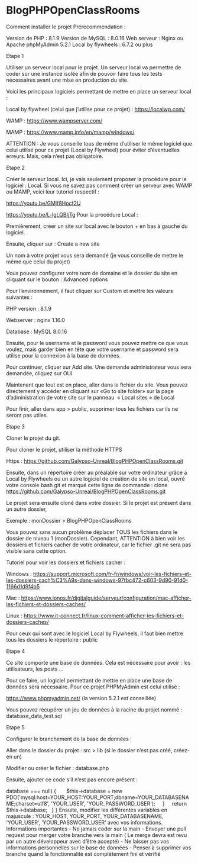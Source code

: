 # BlogPHPOpenClassRooms

Comment installer le projet
Prérecommendation : 

Version de PHP : 8.1.9
Version de MySQL : 8.0.16
Web serveur : Nginx ou Apache
phpMyAdmin 5.2.1
Local by flywheels : 6.7.2 ou plus


Etape 1


Utiliser un serveur local pour le projet. Un serveur local va permettre de coder sur une instance isolée afin de pouvoir faire tous les tests nécessaires avant une mise en production du site.

Voici les principaux logiciels permettant de mettre en place un serveur local : 

Local by flywheel (celui que j’utilise pour ce projet) : https://localwp.com/

WAMP : https://www.wampserver.com/

MAMP : https://www.mamp.info/en/mamp/windows/

ATTENTION : Je vous conseille tous de même d’utiliser le même logiciel que celui utilisé pour ce projet (Local by Flywheel) pour éviter d’éventuelles erreurs. Mais, cela n’est pas obligatoire.


Etape 2


Créer le serveur local.
Ici, je vais seulement proposer la procédure pour le logiciel : Local. Si vous ne savez pas comment créer un serveur avec WAMP ou MAMP, voici leur tutoriel respectif : 

https://youtu.be/GMjf8Hocf2U

https://youtu.be/L-lgLQBIjTg
Pour la procédure Local :

Premièrement, créer un site sur local avec le bouton + en bas à gauche du logiciel.

Ensuite, cliquer sur : Create a new site

Un nom à votre projet vous sera demandé (je vous conseille de mettre le même que celui du projet)

Vous pouvez configurer votre nom de domaine et le dossier du site en cliquant sur le bouton : Advanced options

Pour l’environnement, il faut cliquer sur Custom et mettre les valeurs suivantes :

PHP version : 8.1.9

Webserver : nginx 1.16.0

Database : MySQL 8.0.16

Ensuite, pour le username et le password vous pouvez mettre ce que vous voulez, mais garder bien en tête que votre username et password sera utilise pour la connexion à la base de données.

Pour continuer, cliquer sur Add site. Une demande administrateur vous sera demandée, cliquez sur OUI

Maintenant que tout est en place, aller dans le fichier du site. Vous pouvez directement y accéder en cliquant sur «Go to site folder» sur la page d’administration de votre site sur le panneau  « Local sites » de Local

Pour finir, aller dans app > public, supprimer tous les fichiers car ils ne seront pas utiles.


Etape 3


Cloner le projet du git.

Pour cloner le projet, utiliser la méthode HTTPS

Https : https://github.com/Galypso-Unreal/BlogPHPOpenClassRooms.git

Ensuite, dans un répertoire créer au préalable sur votre ordinateur grâce a Local by Flywheels ou un autre logiciel de création de site en local, ouvré votre console bash git et marqué cette ligne de commande : clone https://github.com/Galypso-Unreal/BlogPHPOpenClassRooms.git

Le projet sera ensuite cloné dans votre dossier. Si le projet est présent dans un autre dossier,

Exemple : monDossier > BlogPHPOpenClassRooms

Vous pouvez sans aucun problème déplacer TOUS les fichiers dans le dossier de niveau 1 (monDossier). Cependant, ATTENTION à bien voir les dossiers et fichiers cacher de votre ordinateur, car le fichier .git ne sera pas visible sans cette option.

Tutoriel pour voir les dossiers et fichiers cacher : 

Windows : https://support.microsoft.com/fr-fr/windows/voir-les-fichiers-et-les-dossiers-cach%C3%A9s-dans-windows-97fbc472-c603-9d90-91d0-1166d1d9f4b5

Mac :  https://www.ionos.fr/digitalguide/serveur/configuration/mac-afficher-les-fichiers-et-dossiers-caches/ 

Linux :  https://www.it-connect.fr/linux-comment-afficher-les-fichiers-et-dossiers-caches/ 

Pour ceux qui sont avec le logiciel Local by Flywheels, il faut bien mettre tous les dossiers le répertoire : public


Etape 4


Ce site comporte une base de données. Cela est nécessaire pour avoir : les utilisateurs, les posts ... 

Pour ce faire, un logiciel permettant de mettre en place une base de données sera nécessaire. 
Pour ce projet PHPMyAdmin est celui utilisé :

https://www.phpmyadmin.net/ (la version 5.2.1 est conseillée)

Vous pouvez récupérer un jeu de données à la racine du projet nommé :  database_data_test.sql


Etape 5


Configurer le branchement de la base de données :

Aller dans le dossier du projet : src > lib (si le dossier n’est pas créé, créez-en un)

Modifier ou créer le fichier : database.php

Ensuite, ajouter ce code s’il n’est pas encore présent :

<?php

namespace Application\Lib\Database;

use PDO;

/* The `class DatabaseConnection` is a PHP class that represents a database connection. It has a
property `` which is an instance of the `PDO` class, and a method `getConnection()` which
returns the database connection. */

class DatabaseConnection
{

  public ?PDO $database = null;
  
  /**
   * The function returns a PDO connection to a MySQL database.
   * 
   * @return PDO a PDO object, which represents a connection to a database.
   */

  public function getConnection(): PDO

  {
    if ($this->database === null) {
      $this->database = new PDO('mysql:host=YOUR_HOST:YOUR_PORT;dbname=YOUR_DATABASENAME;charset=utf8', 'YOUR_USER', 'YOUR_PASSWORD_USER');
    }

    return $this->database;
  }
}

Ensuite, modifier les différentes variables en majuscule : YOUR_HOST, YOUR_PORT, YOUR_DATABASENAME, ‘YOUR_USER’, ‘YOUR_PASSWORD_USER’ avec vos informations.


Informations importantes


- Ne jamais coder sur la main
- Envoyer une pull request pour merger votre branche vers la main ( Le merge devra est revu par un autre développeur avec d’être accepté)
- Ne laisser pas vos informations personnelles sur le base de données
- Penser à supprimer vos branche quand la fonctionnalité est complètement fini et vérifié
